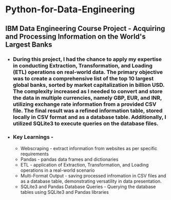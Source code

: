 # Python-for-Data-Engineering
## IBM Data Engineering Course Project -  Acquiring and Processing Information on the World's Largest Banks


 + ### During this project, I had the chance to apply my expertise in conducting Extraction, Transformation, and Loading (ETL) operations on real-world data. The primary objective was to create a comprehensive list of the top 10 largest global banks, sorted by market capitalization in billion USD. The complexity increased as I needed to convert and store the data in multiple currencies, namely GBP, EUR, and INR, utilizing exchange rate information from a provided CSV file. The final result was a refined information table, stored locally in CSV format and as a database table. Additionally, I utilized SQLite3 to execute queries on the database files.


+ ### Key Learnings -
  + Webscraping - extract information from websites as per specific requirements
  + Pandas - pandas data frames and dictionaries
  + ETL - application of Extraction, Transformation, and Loading operations in a real-world scenario
  + Multi-Format Output - saving processed infromation in CSV files and as a database table, demonstrating versatility in data presentation.
  + SQLite3 and Pandas Database Queries - Querying the database tables using SQLite3 and Pandas libraries

